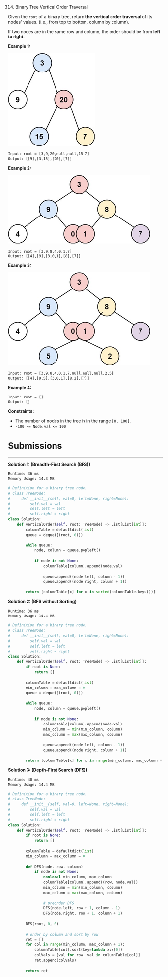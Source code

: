 314. Binary Tree Vertical Order Traversal

Given the `root` of a binary tree, return **the vertical order traversal** of its nodes' values. (i.e., from top to bottom, column by column).

If two nodes are in the same row and column, the order should be from **left to right**.

 

**Example 1:**

![314_vtree1.jpg](img/314_vtree1.jpg)
```
Input: root = [3,9,20,null,null,15,7]
Output: [[9],[3,15],[20],[7]]
```

**Example 2:**

![314_vtree2-1.jpg](img/314_vtree2-1.jpg)
```
Input: root = [3,9,8,4,0,1,7]
Output: [[4],[9],[3,0,1],[8],[7]]
```

**Example 3:**

![314_vtree2.jpg](img/314_vtree2.jpg)
```
Input: root = [3,9,8,4,0,1,7,null,null,null,2,5]
Output: [[4],[9,5],[3,0,1],[8,2],[7]]
```

**Example 4:**
```
Input: root = []
Output: []
```

**Constraints:**

* The number of nodes in the tree is in the range `[0, 100]`.
* `-100 <= Node.val <= 100`

# Submissions
---
**Solution 1: (Breadth-First Search (BFS))**
```
Runtime: 36 ms
Memory Usage: 14.3 MB
```
```python
# Definition for a binary tree node.
# class TreeNode:
#     def __init__(self, val=0, left=None, right=None):
#         self.val = val
#         self.left = left
#         self.right = right
class Solution:
    def verticalOrder(self, root: TreeNode) -> List[List[int]]:
        columnTable = defaultdict(list)
        queue = deque([(root, 0)])

        while queue:
            node, column = queue.popleft()

            if node is not None:
                columnTable[column].append(node.val)
                
                queue.append((node.left, column - 1))
                queue.append((node.right, column + 1))
                        
        return [columnTable[x] for x in sorted(columnTable.keys())]
```

**Solution 2: (BFS without Sorting)**
```
Runtime: 36 ms
Memory Usage: 14.4 MB
```
```python
# Definition for a binary tree node.
# class TreeNode:
#     def __init__(self, val=0, left=None, right=None):
#         self.val = val
#         self.left = left
#         self.right = right
class Solution:
    def verticalOrder(self, root: TreeNode) -> List[List[int]]:
        if root is None:
            return []

        columnTable = defaultdict(list)
        min_column = max_column = 0
        queue = deque([(root, 0)])

        while queue:
            node, column = queue.popleft()

            if node is not None:
                columnTable[column].append(node.val)
                min_column = min(min_column, column)
                max_column = max(max_column, column)

                queue.append((node.left, column - 1))
                queue.append((node.right, column + 1))

        return [columnTable[x] for x in range(min_column, max_column + 1)]
```

**Solution 3: (Depth-First Search (DFS))**
```
Runtime: 40 ms
Memory Usage: 14.4 MB
```
```python
# Definition for a binary tree node.
# class TreeNode:
#     def __init__(self, val=0, left=None, right=None):
#         self.val = val
#         self.left = left
#         self.right = right
class Solution:
    def verticalOrder(self, root: TreeNode) -> List[List[int]]:
        if root is None:
            return []

        columnTable = defaultdict(list)
        min_column = max_column = 0

        def DFS(node, row, column):
            if node is not None:
                nonlocal min_column, max_column
                columnTable[column].append((row, node.val))
                min_column = min(min_column, column)
                max_column = max(max_column, column)

                # preorder DFS
                DFS(node.left, row + 1, column - 1)
                DFS(node.right, row + 1, column + 1)

        DFS(root, 0, 0)
        
        # order by column and sort by row
        ret = []
        for col in range(min_column, max_column + 1):
            columnTable[col].sort(key=lambda x:x[0])
            colVals = [val for row, val in columnTable[col]]
            ret.append(colVals)

        return ret
```